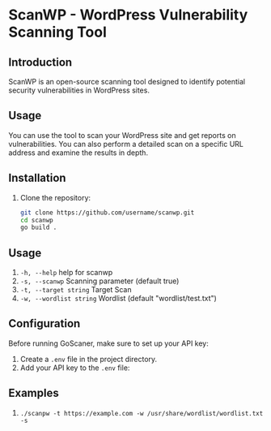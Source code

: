 # ScanWP - WordPress Vulnerability Scanning Tool

## Introduction
ScanWP is an open-source scanning tool designed to identify potential security vulnerabilities in WordPress sites.

## Usage
You can use the tool to scan your WordPress site and get reports on vulnerabilities. You can also perform a detailed scan on a specific URL address and examine the results in depth.

## Installation
1. Clone the repository:
   ```bash
   git clone https://github.com/username/scanwp.git
   cd scanwp
   go build .

## Usage
1. `-h, --help`              help for scanwp
2. `-s, --scanwp`            Scanning parameter (default true)
3. `-t, --target string`     Target Scan
4. `-w, --wordlist string`   Wordlist (default "wordlist/test.txt")

## Configuration

Before running GoScaner, make sure to set up your API key:

1. Create a `.env` file in the project directory.
2. Add your API key to the `.env` file:

## Examples

1. `./scanpw -t https://example.com -w /usr/share/wordlist/wordlist.txt -s` 

